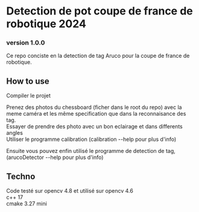 # Detection de pot coupe de france de robotique 2024  

### version 1.0.0

Ce repo conciste en la detection de tag Aruco pour la coupe de france de robotique.  

## How to use  
Compiler le projet  
  
Prenez des photos du chessboard (ficher dans le root du repo) avec la meme caméra et les même specification que dans la reconnaisance des tag.  
Essayer de prendre des photo avec un bon eclairage et dans differents angles  
Utiliser le programme calibration (calibration --help pour plus d'info)  
  
Ensuite vous pouvez enfin utilisé le programme de detection de tag, (arucoDetector --help pour plus d'info)


## Techno

Code testé sur opencv 4.8 et utilisé sur opencv 4.6  
c++ 17  
cmake 3.27 mini  
